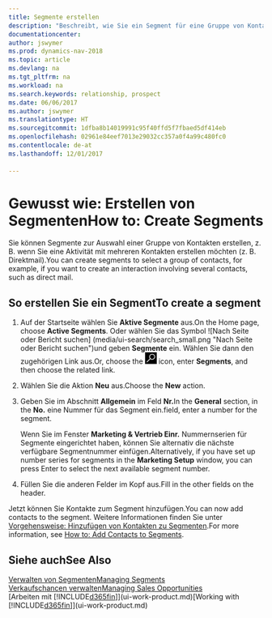 ```yaml
---
title: Segmente erstellen
description: "Beschreibt, wie Sie ein Segment für eine Gruppe von Kontakten in Dynamics NAV erstellen, beispielsweise um mehrere Kontakte mit einer Direktsendung anzusprechen."
documentationcenter: 
author: jswymer
ms.prod: dynamics-nav-2018
ms.topic: article
ms.devlang: na
ms.tgt_pltfrm: na
ms.workload: na
ms.search.keywords: relationship, prospect
ms.date: 06/06/2017
ms.author: jswymer
ms.translationtype: HT
ms.sourcegitcommit: 1dfba8b14019991c95f40ffd5f7fbaed5df414eb
ms.openlocfilehash: 02961e84eef7013e29032cc357a0f4a99c480fc0
ms.contentlocale: de-at
ms.lasthandoff: 12/01/2017

---
```

# <a name="how-to-create-segments"></a><span data-ttu-id="ea04d-103">Gewusst wie: Erstellen von Segmenten</span><span class="sxs-lookup"><span data-stu-id="ea04d-103">How to: Create Segments</span></span>
<span data-ttu-id="ea04d-104">Sie können Segmente zur Auswahl einer Gruppe von Kontakten erstellen, z. B. wenn Sie eine Aktivität mit mehreren Kontakten erstellen möchten (z. B. Direktmail).</span><span class="sxs-lookup"><span data-stu-id="ea04d-104">You can create segments to select a group of contacts, for example, if you want to create an interaction involving several contacts, such as direct mail.</span></span>

## <a name="to-create-a-segment"></a><span data-ttu-id="ea04d-105">So erstellen Sie ein Segment</span><span class="sxs-lookup"><span data-stu-id="ea04d-105">To create a segment</span></span>
1. <span data-ttu-id="ea04d-106">Auf der Startseite wählen Sie **Aktive Segmente** aus.</span><span class="sxs-lookup"><span data-stu-id="ea04d-106">On the Home page, choose **Active Segments**.</span></span> <span data-ttu-id="ea04d-107">Oder wählen Sie das Symbol ![Nach Seite oder Bericht suchen] (media/ui-search/search_small.png "Nach Seite oder Bericht suchen")und geben **Segmente** ein. Wählen Sie dann den zugehörigen Link aus.</span><span class="sxs-lookup"><span data-stu-id="ea04d-107">Or, choose the ![Search for Page or Report](media/ui-search/search_small.png "Search for Page or Report icon") icon, enter **Segments**, and then choose the related link.</span></span>
2. <span data-ttu-id="ea04d-108">Wählen Sie die Aktion **Neu** aus.</span><span class="sxs-lookup"><span data-stu-id="ea04d-108">Choose the **New** action.</span></span>
3. <span data-ttu-id="ea04d-109">Geben Sie im Abschnitt **Allgemein** im Feld **Nr.**</span><span class="sxs-lookup"><span data-stu-id="ea04d-109">In the **General** section, in the **No.**</span></span> <span data-ttu-id="ea04d-110">eine Nummer für das Segment ein.</span><span class="sxs-lookup"><span data-stu-id="ea04d-110">field, enter a number for the segment.</span></span>

    <span data-ttu-id="ea04d-111">Wenn Sie im Fenster **Marketing & Vertrieb Einr.** Nummernserien für Segmente eingerichtet haben, können Sie alternativ die nächste verfügbare Segmentnummer einfügen.</span><span class="sxs-lookup"><span data-stu-id="ea04d-111">Alternatively, if you have set up number series for segments in the **Marketing Setup** window, you can press Enter to select the next available segment number.</span></span>
4. <span data-ttu-id="ea04d-112">Füllen Sie die anderen Felder im Kopf aus.</span><span class="sxs-lookup"><span data-stu-id="ea04d-112">Fill in the other fields on the header.</span></span>

<span data-ttu-id="ea04d-113">Jetzt können Sie Kontakte zum Segment hinzufügen.</span><span class="sxs-lookup"><span data-stu-id="ea04d-113">You can now add contacts to the segment.</span></span> <span data-ttu-id="ea04d-114">Weitere Informationen finden Sie unter [Vorgehensweise: Hinzufügen von Kontakten zu Segmenten](marketing-add-contact-segment.md).</span><span class="sxs-lookup"><span data-stu-id="ea04d-114">For more information, see [How to: Add Contacts to Segments](marketing-add-contact-segment.md).</span></span>

## <a name="see-also"></a><span data-ttu-id="ea04d-115">Siehe auch</span><span class="sxs-lookup"><span data-stu-id="ea04d-115">See Also</span></span>
[<span data-ttu-id="ea04d-116">Verwalten von Segmenten</span><span class="sxs-lookup"><span data-stu-id="ea04d-116">Managing Segments</span></span>](marketing-segments.md)  
[<span data-ttu-id="ea04d-117">Verkaufschancen verwalten</span><span class="sxs-lookup"><span data-stu-id="ea04d-117">Managing Sales Opportunities</span></span>](marketing-manage-sales-opportunities.md)  
<span data-ttu-id="ea04d-118">[Arbeiten mit [!INCLUDE[d365fin](includes/d365fin_md.md)]](ui-work-product.md)</span><span class="sxs-lookup"><span data-stu-id="ea04d-118">[Working with [!INCLUDE[d365fin](includes/d365fin_md.md)]](ui-work-product.md)</span></span>  

